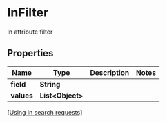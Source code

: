 

# InFilter

In attribute filter

## Properties

| Name | Type | Description | Notes |
|------------ | ------------- | ------------- | -------------|
|**field** | **String** |  |  |
|**values** | **List&lt;Object&gt;** |  |  |

[[Using in search requests]](SearchRequest.md#InFilter)




